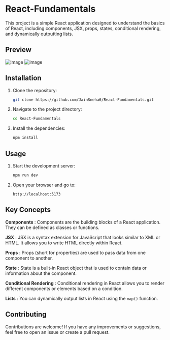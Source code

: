 # React-Fundamentals

This project is a simple React application designed to understand the basics of React, including components, JSX, props, states, conditional rendering, and dynamically outputting lists.

## Preview 

![image](https://github.com/JainSneha6/React-Fundamentals/assets/126079866/4617adf7-9f96-418b-a637-f5b42ef8366b)
![image](https://github.com/JainSneha6/React-Fundamentals/assets/126079866/3153f1cf-d93c-4a94-9e2d-8115d2a62ed5)

## Installation

1. Clone the repository:
    ```bash
    git clone https://github.com/JainSneha6/React-Fundamentals.git
    ```

2. Navigate to the project directory:
    ```bash
    cd React-Fundamentals
    ```

3. Install the dependencies:
    ```bash
    npm install
    ```

## Usage

1. Start the development server:
    ```bash
    npm run dev
    ```

2. Open your browser and go to:
    ```
    http://localhost:5173
    ```

## Key Concepts 

**Components** : Components are the building blocks of a React application. They can be defined as classes or functions. 

**JSX** : JSX is a syntax extension for JavaScript that looks similar to XML or HTML. It allows you to write HTML directly within React.

**Props** : Props (short for properties) are used to pass data from one component to another.

**State** : State is a built-in React object that is used to contain data or information about the component.

**Conditional Rendering** : Conditional rendering in React allows you to render different components or elements based on a condition.

**Lists** : You can dynamically output lists in React using the `map()` function.

## Contributing

Contributions are welcome! If you have any improvements or suggestions, feel free to open an issue or create a pull request.
